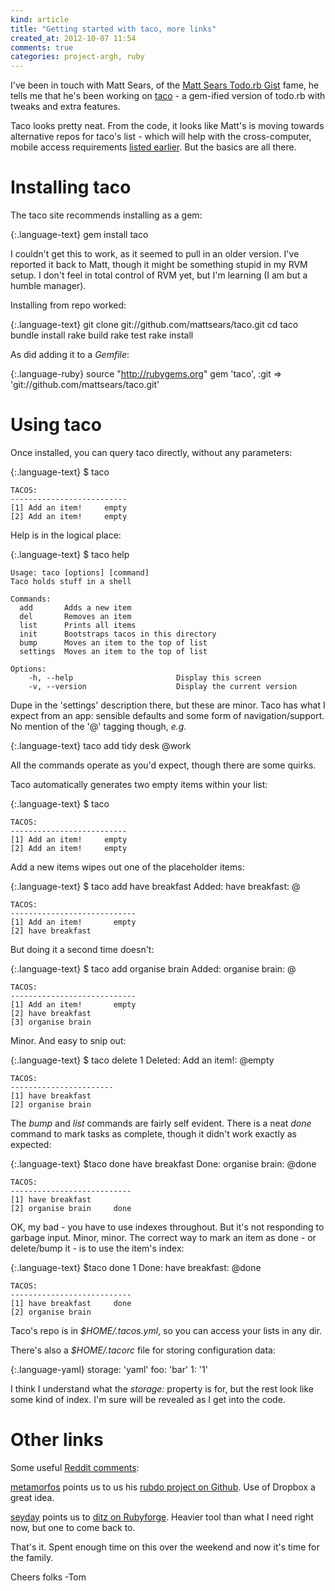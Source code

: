 ```yaml
---
kind: article
title: "Getting started with taco, more links"
created_at: 2012-10-07 11:54
comments: true
categories: project-argh, ruby
---
```


I've been in touch with Matt Sears, of the [Matt Sears Todo.rb Gist](https://gist.github.com/1259080) fame, he tells me that he's been working on [taco](https://github.com/mattsears/taco) - a gem-ified version of todo.rb with tweaks and extra features.

<!--READMORE-->

Taco looks pretty neat. From the code, it looks like Matt's is moving towards alternative repos for taco's list - which will help with the cross-computer, mobile access requirements [listed earlier](blog/2012/10/06/todo-find-a-todo-tool/). But the basics are all there.

Installing taco
===============

The taco site recommends installing as a gem:

{:.language-text}
    gem install taco


I couldn't get this to work, as it seemed to pull in an older version. I've reported it back to Matt, though it might be something stupid in my RVM setup. I don't feel in total control of RVM yet, but I'm learning (I am but a humble manager).

Installing from repo worked:

{:.language-text}
    git clone git://github.com/mattsears/taco.git
    cd taco
    bundle install
    rake build
    rake test
    rake install


As did adding it to a _Gemfile_:

{:.language-ruby}
    source "http://rubygems.org"
    gem 'taco', :git => 'git://github.com/mattsears/taco.git'




Using taco
==========

Once installed, you can query taco directly, without any parameters:

{:.language-text}
    $ taco

    TACOS:
    --------------------------
    [1] Add an item!     empty
    [2] Add an item!     empty

Help is in the logical place:

{:.language-text}
    $ taco help

    Usage: taco [options] [command]
    Taco holds stuff in a shell

    Commands:
      add       Adds a new item
      del       Removes an item
      list      Prints all items
      init      Bootstraps tacos in this directory
      bump      Moves an item to the top of list
      settings  Moves an item to the top of list

    Options:
        -h, --help                       Display this screen
        -v, --version                    Display the current version

Dupe in the 'settings' description there, but these are minor. Taco has what I expect from an app: sensible defaults and some form of navigation/support. No mention of the '@' tagging though, _e.g._

{:.language-text}
    taco add tidy desk @work

All the commands operate as you'd expect, though there are some quirks.

Taco automatically generates two empty items within your list:

{:.language-text}
    $ taco

    TACOS:
    --------------------------
    [1] Add an item!     empty
    [2] Add an item!     empty

Add a new items wipes out one of the placeholder items:

{:.language-text}
    $ taco add have breakfast
    Added: have breakfast: @

    TACOS:
    ----------------------------
    [1] Add an item!       empty
    [2] have breakfast

But doing it a second time doesn't:

{:.language-text}
    $ taco add organise brain
    Added: organise brain: @

    TACOS:
    ----------------------------
    [1] Add an item!       empty
    [2] have breakfast
    [3] organise brain


Minor. And easy to snip out:

{:.language-text}
    $ taco delete 1
    Deleted: Add an item!: @empty

    TACOS:
    -----------------------
    [1] have breakfast
    [2] organise brain

The _bump_ and _list_ commands are fairly self evident. There is a neat _done_ command to mark
tasks as complete, though it didn't work exactly as expected:

{:.language-text}
    $taco done have breakfast
    Done: organise brain: @done

    TACOS:
    ---------------------------
    [1] have breakfast
    [2] organise brain     done

OK, my bad - you have to use indexes throughout. But it's not responding to garbage input. Minor, minor. The correct way to mark an item as done - or delete/bump it - is to use the item's index:

{:.language-text}
    $taco done 1
    Done: have breakfast: @done

    TACOS:
    ---------------------------
    [1] have breakfast     done
    [2] organise brain


Taco's repo is in _$HOME/.tacos.yml_, so you can access your lists in any dir.

There's also a _$HOME/.tacorc_ file for storing configuration data:

{:.language-yaml}
    storage: 'yaml'
    foo: 'bar'
    1: '1'

I think I understand what the *storage:* property is for, but the rest look like some kind of index. I'm sure will be revealed as I get into the code.

Other links
===========

Some useful [Reddit comments](http://www.reddit.com/r/ruby/comments/111bzs/todo_1_find_a_todo_tool_bootstrapping_lifehacking/):

[metamorfos](http://www.reddit.com/user/metamorfos) points us to us his [rubdo project on Github](http://github.com/metamorfos/rubdo). Use of Dropbox a great idea.

[seyday](http://www.reddit.com/user/seydar) points us to [ditz on Rubyforge](http://ditz.rubyforge.org/). Heavier tool than what I need right now, but one to come back to.

That's it. Spent enough time on this over the weekend and now it's time for the family.

Cheers folks
-Tom
